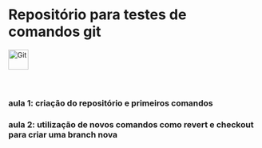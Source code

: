 # Repositório para testes de comandos git

<div>

 <img alt="Git" title="Git" width="40px" src="https://cdn.jsdelivr.net/gh/devicons/devicon@latest/icons/git/git-original.svg"/>&nbsp;

</div>

<br>

### aula 1: criação do repositório e primeiros comandos

### aula 2: utilização de novos comandos como revert e checkout para criar uma branch nova